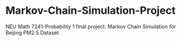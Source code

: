 # Markov-Chain-Simulation-Project
NEU Math 7241-Probability 1 final project: Markov Chain Simulation for Beijing PM2.5 Dataset
